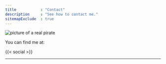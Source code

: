 ```yaml
---
title           : "Contact"
description     : "See how to contact me."
sitemapExclude  : true
---
```


![picture of a real pirate](me.jpg)

You can find me at:

{{< social >}}

---